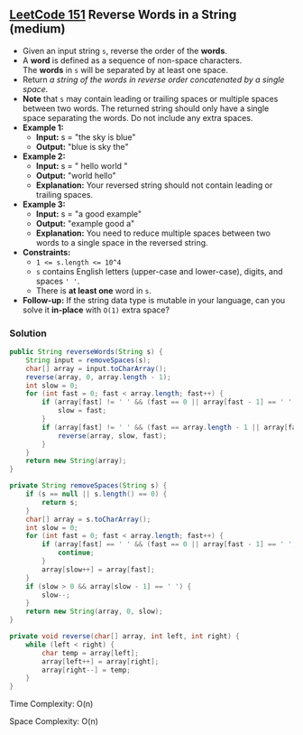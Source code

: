 ## [LeetCode 151](https://leetcode.com/problems/reverse-words-in-a-string/) Reverse Words in a String (medium)

- Given an input string `s`, reverse the order of the **words**.
- A **word** is defined as a sequence of non-space characters. The **words** in `s` will be separated by at least one space.
- Return _a string of the words in reverse order concatenated by a single space._
- **Note** that `s` may contain leading or trailing spaces or multiple spaces between two words. The returned string should only have a single space separating the words. Do not include any extra spaces.
- **Example 1:**
    - **Input:** s = "the sky is blue"
    - **Output:** "blue is sky the"
- **Example 2:**
    - **Input:** s = "  hello world  "
    - **Output:** "world hello"
    - **Explanation:** Your reversed string should not contain leading or trailing spaces.
- **Example 3:**
    - **Input:** s = "a good   example"
    - **Output:** "example good a"
    - **Explanation:** You need to reduce multiple spaces between two words to a single space in the reversed string.
- **Constraints:**
    -   `1 <= s.length <= 10^4`
    -   `s` contains English letters (upper-case and lower-case), digits, and spaces `' '`.
    -   There is **at least one** word in `s`.
- **Follow-up:** If the string data type is mutable in your language, can you solve it **in-place** with `O(1)` extra space?

### Solution

```java
public String reverseWords(String s) {
    String input = removeSpaces(s);
    char[] array = input.toCharArray();
    reverse(array, 0, array.length - 1);
    int slow = 0;
    for (int fast = 0; fast < array.length; fast++) {
        if (array[fast] != ' ' && (fast == 0 || array[fast - 1] == ' ')) {
            slow = fast;
        }
        if (array[fast] != ' ' && (fast == array.length - 1 || array[fast + 1] == ' ')) {
            reverse(array, slow, fast);
        }
    }
    return new String(array);
}

private String removeSpaces(String s) {
    if (s == null || s.length() == 0) {
        return s;
    }
    char[] array = s.toCharArray();
    int slow = 0;
    for (int fast = 0; fast < array.length; fast++) {
        if (array[fast] == ' ' && (fast == 0 || array[fast - 1] == ' ')) {
            continue;
        }
        array[slow++] = array[fast];
    }
    if (slow > 0 && array[slow - 1] == ' ') {
        slow--;
    }
    return new String(array, 0, slow);
}

private void reverse(char[] array, int left, int right) {
    while (left < right) {
        char temp = array[left];
        array[left++] = array[right];
        array[right--] = temp;
    }
}
```

Time Complexity: O(n)

Space Complexity: O(n)